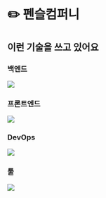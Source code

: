 # ✏️ 펜슬컴퍼니

## 이런 기술을 쓰고 있어요
### 백엔드
[![](https://skillicons.dev/icons?i=vercel,ts,graphql,mysql,planetscale&theme=dark)](https://skillicons.dev)

### 프론트엔드
[![](https://skillicons.dev/icons?i=vercel,ts,graphql,svelte,tailwind&theme=dark)](https://skillicons.dev)

### DevOps
[![](https://skillicons.dev/icons?i=vercel,aws,cloudflare,githubactions&theme=dark)](https://skillicons.dev)

### 툴
[![](https://skillicons.dev/icons?i=git,github,vscode,ps,ai,figma&theme=dark)](https://skillicons.dev)
